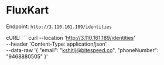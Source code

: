 # FluxKart

Endpoint: `http://3.110.161.189/identities`

cURL: ```
curl --location 'http://3.110.161.189/identities' \
--header 'Content-Type: application/json' \
--data-raw '{
	"email": "kshitij@bitespeed.co",
	"phoneNumber": "9468880505"
}'
```
